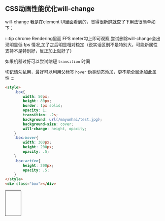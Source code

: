 ## CSS动画性能优化will-change

will-change 我是在element UI里面看到的，觉得很新鲜就查了下用法很简单如下：

:::tip
chrome Rendering里面 FPS meter勾上即可观察,尝试删除will-change会出现明显低 fps 情况,加了之后明显相对稳定（说实话区别不是特别大，可能新属性支持不是特别好，反正加上就好了）

如果机器过好可以尝试缩短  `transition` 时间

切记请勿乱用，最好可以利用父标签 `hover` 伪类动态添加，更不能全局添加此属性
:::

```html
<style>
    .box{
        width: 50px;
        height: 80px;
        border: 1px solid;
        opacity: 1;
        transition: .2s;
        background: url(/mayunhai/test.jpg);
        background-size: cover;
        will-change: height, opacity;
    }
    .box:hover{
        width: 300px;
        height: 200px;
        opacity: .5;
    }
    .box:active{
        height: 200px;
        opacity: .5;
    }
</style>
<div class="box"></div>
```

<style>
    .box{
        width: 50px;
        height: 80px;
        border: 1px solid;
        opacity: 1;
        transition: .2s;
        background: url(/mayunhai/test.jpg);
        background-size: cover;
        will-change: height, opacity;
    }
    .box:hover{
        width: 300px;
        height: 200px;
        opacity: .5;
    }
    .box:active{
        height: 200px;
        opacity: .5;
    }
</style>
<div class="box"></div>
